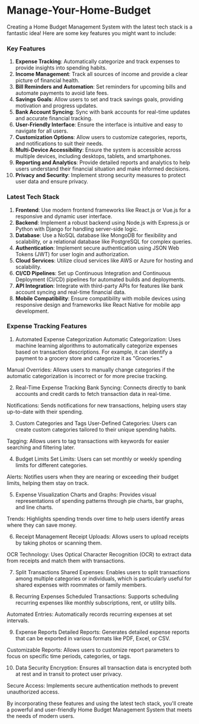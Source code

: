 # Manage-Your-Home-Budget
Creating a Home Budget Management System with the latest tech stack is a fantastic idea! Here are some key features you might want to include:

### Key Features
1. **Expense Tracking**: Automatically categorize and track expenses to provide insights into spending habits.
2. **Income Management**: Track all sources of income and provide a clear picture of financial health.
3. **Bill Reminders and Automation**: Set reminders for upcoming bills and automate payments to avoid late fees.
4. **Savings Goals**: Allow users to set and track savings goals, providing motivation and progress updates.
5. **Bank Account Syncing**: Sync with bank accounts for real-time updates and accurate financial tracking.
6. **User-Friendly Interface**: Ensure the interface is intuitive and easy to navigate for all users.
7. **Customization Options**: Allow users to customize categories, reports, and notifications to suit their needs.
8. **Multi-Device Accessibility**: Ensure the system is accessible across multiple devices, including desktops, tablets, and smartphones.
9. **Reporting and Analytics**: Provide detailed reports and analytics to help users understand their financial situation and make informed decisions.
10. **Privacy and Security**: Implement strong security measures to protect user data and ensure privacy.

### Latest Tech Stack
1. **Frontend**: Use modern frontend frameworks like React.js or Vue.js for a responsive and dynamic user interface.
2. **Backend**: Implement a robust backend using Node.js with Express.js or Python with Django for handling server-side logic.
3. **Database**: Use a NoSQL database like MongoDB for flexibility and scalability, or a relational database like PostgreSQL for complex queries.
4. **Authentication**: Implement secure authentication using JSON Web Tokens (JWT) for user login and authorization.
5. **Cloud Services**: Utilize cloud services like AWS or Azure for hosting and scalability.
6. **CI/CD Pipelines**: Set up Continuous Integration and Continuous Deployment (CI/CD) pipelines for automated builds and deployments.
7. **API Integration**: Integrate with third-party APIs for features like bank account syncing and real-time financial data.
8. **Mobile Compatibility**: Ensure compatibility with mobile devices using responsive design and frameworks like React Native for mobile app development.

### Expense Tracking Features

1. Automated Expense Categorization
Automatic Categorization: Uses machine learning algorithms to automatically categorize expenses based on transaction descriptions. For example, it can identify a payment to a grocery store and categorize it as "Groceries."

Manual Overrides: Allows users to manually change categories if the automatic categorization is incorrect or for more precise tracking.

2. Real-Time Expense Tracking
Bank Syncing: Connects directly to bank accounts and credit cards to fetch transaction data in real-time.

Notifications: Sends notifications for new transactions, helping users stay up-to-date with their spending.

3. Custom Categories and Tags
User-Defined Categories: Users can create custom categories tailored to their unique spending habits.

Tagging: Allows users to tag transactions with keywords for easier searching and filtering later.

4. Budget Limits
Set Limits: Users can set monthly or weekly spending limits for different categories.

Alerts: Notifies users when they are nearing or exceeding their budget limits, helping them stay on track.

5. Expense Visualization
Charts and Graphs: Provides visual representations of spending patterns through pie charts, bar graphs, and line charts.

Trends: Highlights spending trends over time to help users identify areas where they can save money.

6. Receipt Management
Receipt Uploads: Allows users to upload receipts by taking photos or scanning them.

OCR Technology: Uses Optical Character Recognition (OCR) to extract data from receipts and match them with transactions.

7. Split Transactions
Shared Expenses: Enables users to split transactions among multiple categories or individuals, which is particularly useful for shared expenses with roommates or family members.

8. Recurring Expenses
Scheduled Transactions: Supports scheduling recurring expenses like monthly subscriptions, rent, or utility bills.

Automated Entries: Automatically records recurring expenses at set intervals.

9. Expense Reports
Detailed Reports: Generates detailed expense reports that can be exported in various formats like PDF, Excel, or CSV.

Customizable Reports: Allows users to customize report parameters to focus on specific time periods, categories, or tags.

10. Data Security
Encryption: Ensures all transaction data is encrypted both at rest and in transit to protect user privacy.

Secure Access: Implements secure authentication methods to prevent unauthorized access.

By incorporating these features and using the latest tech stack, you'll create a powerful and user-friendly Home Budget Management System that meets the needs of modern users.

